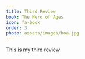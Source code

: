 ```yaml
---
title: Third Review
book: The Hero of Ages
icon: fa-book
order: 3
photo: assets/images/hoa.jpg
---
```


<a href="#" class="image featured"></a>

<p> This is my third review</p>